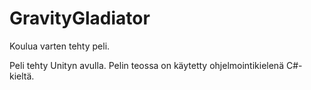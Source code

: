 # GravityGladiator
Koulua varten tehty peli.

Peli tehty Unityn avulla. Pelin teossa on käytetty ohjelmointikielenä C#-kieltä.
